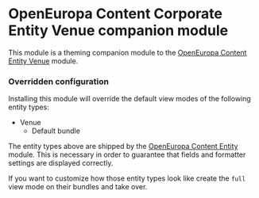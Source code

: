 # OpenEuropa Content Corporate Entity Venue companion module

This module is a theming companion module to the [OpenEuropa Content Entity Venue](https://github.com/openeuropa/oe_content/tree/master/modules/oe_content_entity/modules/oe_content_entity_venue) module.

### Overridden configuration

Installing this module will override the default view modes of the following entity types:

* Venue
  * Default bundle

The entity types above are shipped by the [OpenEuropa Content Entity](https://github.com/openeuropa/oe_content/tree/master/modules/oe_content_entity)
module. This is necessary in order to guarantee that fields and formatter settings are displayed correctly.

If you want to customize how those entity types look like create the `full` view mode on their bundles and take over.
